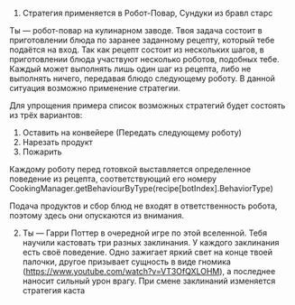 1) Стратегия применяется в Робот-Повар, Сундуки из бравл старс

Ты — робот-повар на кулинарном заводе. Твоя задача состоит в приготовлении блюда по заранее заданному рецепту, который тебе подаётся на вход. Так как рецепт состоит из нескольких шагов, в приготовлении блюда участвуют несколько роботов, подобных тебе. Каждый может выполнять лишь один шаг из рецепта, либо не выполнять ничего, передавая блюдо следующему роботу. В данной ситуация возможно применение стратегии. 

Для упрощения примера список возможных стратегий будет состоять из трёх вариантов: 
1) Оставить на конвейере (Передать следующему роботу)
2) Нарезать продукт
3) Пожарить

Каждому роботу перед готовкой выставляется определенное поведение из рецепта, соответствующий его номеру
CookingManager.getBehaviourByType(recipe[botIndex].BehaviorType)

Подача продуктов и сбор блюд не входят в ответственность робота, поэтому здесь они опускаются из внимания. 

2) Ты — Гарри Поттер в очередной игре по этой вселенной. Тебя научили кастовать три разных заклинания. У каждого заклинания есть своё поведение. Одно зажигает яркий свет на конце твоей палочки, другое призывает сущность в виде гномика (https://www.youtube.com/watch?v=VT3OfQXLOHM), а последнее наносит сильный урон врагу. При смене заклинаний изменяется стратегия каста